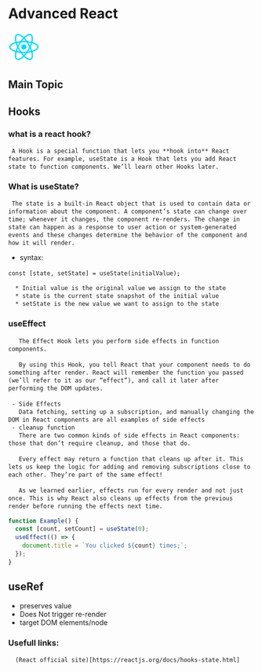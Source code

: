 # Advanced React

<img src = './1174949_js_react js_logo_react_react native_icon-2.png'>

## Main Topic

## Hooks

### what is a react hook?

     A Hook is a special function that lets you **hook into** React features. For example, useState is a Hook that lets you add React state to function components. We’ll learn other Hooks later.

### What is useState?

     The state is a built-in React object that is used to contain data or information about the component. A component’s state can change over time; whenever it changes, the component re-renders. The change in state can happen as a response to user action or system-generated events and these changes determine the behavior of the component and how it will render.

- syntax:

`const [state, setState] = useState(initialValue);`

      * Initial value is the original value we assign to the state
      * state is the current state snapshot of the initial value
      * setState is the new value we want to assign to the state

### useEffect

       The Effect Hook lets you perform side effects in function components.

       By using this Hook, you tell React that your component needs to do something after render. React will remember the function you passed (we’ll refer to it as our “effect”), and call it later after performing the DOM updates.

     - Side Effects
       Data fetching, setting up a subscription, and manually changing the DOM in React components are all examples of side effects
     - cleanup function
       There are two common kinds of side effects in React components: those that don’t require cleanup, and those that do.

       Every effect may return a function that cleans up after it. This lets us keep the logic for adding and removing subscriptions close to each other. They’re part of the same effect!

       As we learned earlier, effects run for every render and not just once. This is why React also cleans up effects from the previous render before running the effects next time.

```javascript
function Example() {
  const [count, setCount] = useState(0);
  useEffect(() => {
    document.title = `You clicked ${count} times;`;
  });
}
```

## useRef

- preserves value
- Does Not trigger re-render
- target DOM elements/node

### Usefull links:

      (React official site)[https://reactjs.org/docs/hooks-state.html]
